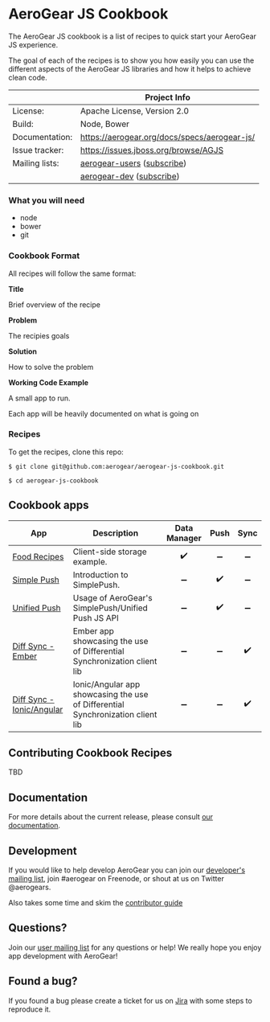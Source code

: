 AeroGear JS Cookbook
====================

The AeroGear JS cookbook is a list of recipes to quick start your AeroGear JS experience.

The goal of each of the recipes is to show you how easily you can use the different aspects of the AeroGear JS libraries and how it helps to achieve clean code.

|                 | Project Info  |
| --------------- | ------------- |
| License:        | Apache License, Version 2.0  |
| Build:          | Node, Bower  |
| Documentation:  | https://aerogear.org/docs/specs/aerogear-js/  |
| Issue tracker:  | https://issues.jboss.org/browse/AGJS  |
| Mailing lists:  | [aerogear-users](http://aerogear-users.1116366.n5.nabble.com/) ([subscribe](https://lists.jboss.org/mailman/listinfo/aerogear-users))  |
|                 | [aerogear-dev](http://aerogear-dev.1069024.n5.nabble.com/) ([subscribe](https://lists.jboss.org/mailman/listinfo/aerogear-dev))  |

### What you will need

* node
* bower
* git

### Cookbook Format

All recipes will follow the same format:

**Title**

Brief overview of the recipe

**Problem**

The recipies goals

**Solution**

How to solve the problem

**Working Code Example**

A small app to run.

Each app will be heavily documented on what is going on

### Recipes

To get the recipes, clone this repo:

    $ git clone git@github.com:aerogear/aerogear-js-cookbook.git

    $ cd aerogear-js-cookbook


## Cookbook apps

| App | Description | Data Manager | Push | Sync |
|-----|-------------|:------------:|:----:|:----:|
| [Food Recipes](food_recipes_data_manager) | Client-side storage example. | :heavy_check_mark: | :heavy_minus_sign: | :heavy_minus_sign: |
| [Simple Push](simplepush-example) | Introduction to SimplePush. | :heavy_minus_sign: | :heavy_check_mark: | :heavy_minus_sign: |
| [Unified Push](simplepush-unifiedpush-example) | Usage of AeroGear's SimplePush/Unified Push JS API | :heavy_minus_sign: | :heavy_check_mark: | :heavy_minus_sign: |
| [Diff Sync - Ember](diff-sync-ember) | Ember app showcasing the use of Differential Synchronization client lib | :heavy_minus_sign: | :heavy_minus_sign: | :heavy_check_mark: |
| [Diff Sync - Ionic/Angular](diff-sync-ionic) | Ionic/Angular app showcasing the use of Differential Synchronization client lib | :heavy_minus_sign: | :heavy_minus_sign: | :heavy_check_mark: |

## Contributing Cookbook Recipes

TBD

## Documentation

For more details about the current release, please consult [our documentation](https://aerogear.org/docs/specs/aerogear-js/).

## Development

If you would like to help develop AeroGear you can join our [developer's mailing list](https://lists.jboss.org/mailman/listinfo/aerogear-dev), join #aerogear on Freenode, or shout at us on Twitter @aerogears.

Also takes some time and skim the [contributor guide](http://aerogear.org/docs/guides/Contributing/)

## Questions?

Join our [user mailing list](https://lists.jboss.org/mailman/listinfo/aerogear-users) for any questions or help! We really hope you enjoy app development with AeroGear!

## Found a bug?

If you found a bug please create a ticket for us on [Jira](https://issues.jboss.org/browse/AGJS) with some steps to reproduce it.
